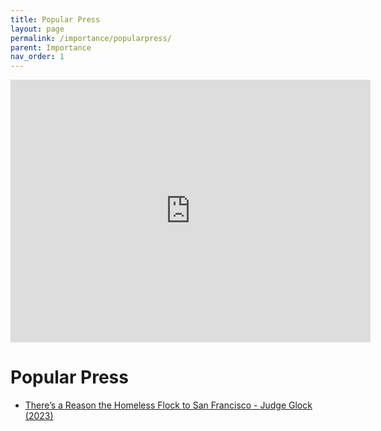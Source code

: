 ```yaml
---
title: Popular Press
layout: page
permalink: /importance/popularpress/
parent: Importance
nav_order: 1
---
```


<iframe src="https://slides.com/pharringtonp19/hh_introduction/embed" width="576" height="420" title="Housing & Homelessness Introduction" scrolling="no" frameborder="0" webkitallowfullscreen mozallowfullscreen allowfullscreen></iframe>

# **Popular Press**

<ul>
<li> <a href="https://www.wsj.com/articles/san-francisco-homeless-sf-housing-drugs-streets-69039267"> There’s a Reason the Homeless Flock to San Francisco - Judge Glock (2023)</a></li>
</ul>

